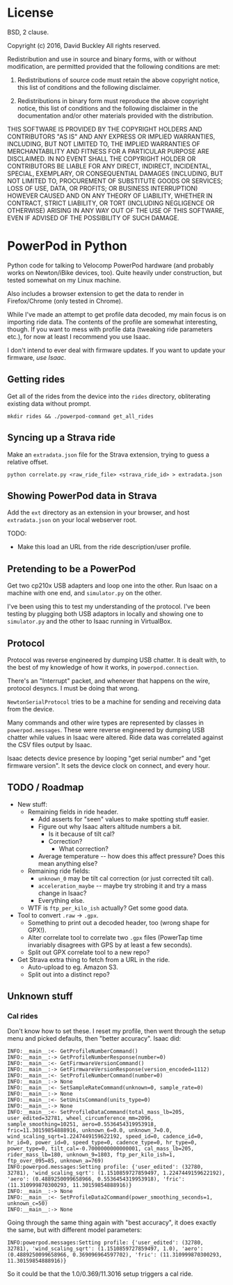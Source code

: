 # License

BSD, 2 clause.

Copyright (c) 2016, David Buckley
All rights reserved.

Redistribution and use in source and binary forms, with or without modification, are permitted provided that the following conditions are met:

1. Redistributions of source code must retain the above copyright notice, this list of conditions and the following disclaimer.

2. Redistributions in binary form must reproduce the above copyright notice, this list of conditions and the following disclaimer in the documentation and/or other materials provided with the distribution.

THIS SOFTWARE IS PROVIDED BY THE COPYRIGHT HOLDERS AND CONTRIBUTORS "AS IS" AND ANY EXPRESS OR IMPLIED WARRANTIES, INCLUDING, BUT NOT LIMITED TO, THE IMPLIED WARRANTIES OF MERCHANTABILITY AND FITNESS FOR A PARTICULAR PURPOSE ARE DISCLAIMED. IN NO EVENT SHALL THE COPYRIGHT HOLDER OR CONTRIBUTORS BE LIABLE FOR ANY DIRECT, INDIRECT, INCIDENTAL, SPECIAL, EXEMPLARY, OR CONSEQUENTIAL DAMAGES (INCLUDING, BUT NOT LIMITED TO, PROCUREMENT OF SUBSTITUTE GOODS OR SERVICES; LOSS OF USE, DATA, OR PROFITS; OR BUSINESS INTERRUPTION) HOWEVER CAUSED AND ON ANY THEORY OF LIABILITY, WHETHER IN CONTRACT, STRICT LIABILITY, OR TORT (INCLUDING NEGLIGENCE OR OTHERWISE) ARISING IN ANY WAY OUT OF THE USE OF THIS SOFTWARE, EVEN IF ADVISED OF THE POSSIBILITY OF SUCH DAMAGE.

# PowerPod in Python

Python code for talking to Velocomp PowerPod hardware (and probably works on Newton/iBike devices, too). Quite heavily under construction, but tested somewhat on my Linux machine.

Also includes a browser extension to get the data to render in Firefox/Chrome (only tested in Chrome).

While I've made an attempt to get profile data decoded, my main focus is on importing ride data. The contents of the profile are somewhat interesting, though. If you want to mess with profile data (tweaking ride parameters etc.), for now at least I recommend you use Isaac.

I don't intend to ever deal with firmware updates. If you want to update your firmware, *use Isaac*.

## Getting rides

Get all of the rides from the device into the `rides` directory, obliterating existing data without prompt.

```
mkdir rides && ./powerpod-command get_all_rides
```

## Syncing up a Strava ride

Make an `extradata.json` file for the Strava extension, trying to guess a relative offset.

```
python correlate.py <raw_ride_file> <strava_ride_id> > extradata.json
```

## Showing PowerPod data in Strava

Add the `ext` directory as an extension in your browser, and host `extradata.json` on your local webserver root.

TODO:

* Make this load an URL from the ride description/user profile.

## Pretending to be a PowerPod

Get two cp210x USB adapters and loop one into the other. Run Isaac on a machine with one end, and `simulator.py` on the other.

I've been using this to test my understanding of the protocol. I've been testing by plugging both USB adaptors in locally and showing one to `simulator.py` and the other to Isaac running in VirtualBox.

## Protocol

Protocol was reverse engineered by dumping USB chatter. It is dealt with, to the best of my knowledge of how it works, in `powerpod.connection`.

There's an "Interrupt" packet, and whenever that happens on the wire, protocol desyncs. I must be doing that wrong.

`NewtonSerialProtocol` tries to be a machine for sending and receiving data from the device.

Many commands and other wire types are represented by classes in `powerpod.messages`. These were reverse engineered by dumping USB chatter while values in Isaac were altered. Ride data was correlated against the CSV files output by Isaac.

Isaac detects device presence by looping "get serial number" and "get firmware version". It sets the device clock on connect, and every hour.

## TODO / Roadmap

* New stuff:
  * Remaining fields in ride header.
    * Add asserts for "seen" values to make spotting stuff easier.
    * Figure out why Isaac alters altitude numbers a bit.
      * Is it because of tilt cal?
      * Correction?
        * What correction?
    * Average temperature -- how does this affect pressure? Does this mean anything else?
  * Remaining ride fields:
    * `unknown_0` may be tilt cal correction (or just corrected tilt cal).
    * `acceleration_maybe` -- maybe try strobing it and try a mass change in Isaac?
    * Everything else.
  * WTF is `ftp_per_kilo_ish` actually? Get some good data.
* Tool to convert `.raw` -> `.gpx`.
  * Something to print out a decoded header, too (wrong shape for GPX!).
  * Alter correlate tool to correlate two `.gpx` files (PowerTap time invariably disagrees with GPS by at least a few seconds).
  * Split out GPX correlate tool to a new repo?
* Get Strava extra thing to fetch from a URL in the ride.
  * Auto-upload to eg. Amazon S3.
  * Split out into a distinct repo?

## Unknown stuff

### Cal rides

Don't know how to set these. I reset my profile, then went through the setup menu and picked defaults, then "better accuracy". Isaac did:

```
INFO:__main__:<- GetProfileNumberCommand()
INFO:__main__:-> GetProfileNumberResponse(number=0)
INFO:__main__:<- GetFirmwareVersionCommand()
INFO:__main__:-> GetFirmwareVersionResponse(version_encoded=1112)
INFO:__main__:<- SetProfileNumberCommand(number=0)
INFO:__main__:-> None
INFO:__main__:<- SetSampleRateCommand(unknown=0, sample_rate=0)
INFO:__main__:-> None
INFO:__main__:<- SetUnitsCommand(units_type=0)
INFO:__main__:-> None
INFO:__main__:<- SetProfileDataCommand(total_mass_lb=205, user_edited=32781, wheel_circumference_mm=2096, sample_smoothing=10251, aero=0.5536454319953918, fric=11.30159854888916, unknown_6=0.0, unknown_7=0.0, wind_scaling_sqrt=1.2247449159622192, speed_id=0, cadence_id=0, hr_id=0, power_id=0, speed_type=0, cadence_type=0, hr_type=0, power_type=0, tilt_cal=-0.7000000000000001, cal_mass_lb=205, rider_mass_lb=180, unknown_9=1803, ftp_per_kilo_ish=1, ftp_over_095=85, unknown_a=769)
INFO:powerpod.messages:Setting profile: {'user_edited': (32780, 32781), 'wind_scaling_sqrt': (1.1510859727859497, 1.2247449159622192), 'aero': (0.4889250099658966, 0.5536454319953918), 'fric': (11.310999870300293, 11.30159854888916)}
INFO:__main__:-> None
INFO:__main__:<- SetProfileData2Command(power_smoothing_seconds=1, unknown_c=50)
INFO:__main__:-> None
```

Going through the same thing again with "best accuracy", it does exactly the same, but with different model parameters:

```
INFO:powerpod.messages:Setting profile: {'user_edited': (32780, 32781), 'wind_scaling_sqrt': (1.1510859727859497, 1.0), 'aero': (0.4889250099658966, 0.369096964597702), 'fric': (11.310999870300293, 11.30159854888916)}
```

So it could be that the 1.0/0.369/11.3016 setup triggers a cal ride.
